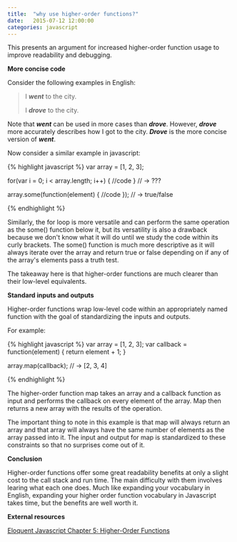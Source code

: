 ```yaml
---
title:  "why use higher-order functions?"
date:   2015-07-12 12:00:00
categories: javascript
---
```


This presents an argument for increased higher-order function usage to improve readability and debugging.


**More concise code**

Consider the following examples in English:

>I ***went*** to the city.
>
>I ***drove*** to the city.

Note that ***went*** can be used in more cases than ***drove***. However, ***drove***
more accurately describes how I got to the city. ***Drove*** is the more concise version
of ***went***.

Now consider a similar example in javascript:

{% highlight javascript %}
var array = [1, 2, 3];

for(var i = 0; i < array.length; i++) {
  //code
} // -> ???

array.some(function(element) {
  //code
}); // -> true/false

{% endhighlight %}

Similarly, the for loop is more versatile and can perform the same operation as the some()
function below it, but its versatility is also a drawback because we don't know what it
will do until we study the code within its curly brackets. The some() function is much more
descriptive as it will always iterate over the array and return true or false depending on 
if any of the array's elements pass a truth test.

The takeaway here is that higher-order functions are much clearer than their low-level equivalents.

**Standard inputs and outputs**

Higher-order functions wrap low-level code within an appropriately named function
with the goal of standardizing the inputs and outputs.

For example:

{% highlight javascript %}
var array = [1, 2, 3];
var callback = function(element) {
  return element + 1;
}

array.map(callback); // -> [2, 3, 4]

{% endhighlight %}

The higher-order function map takes an array and a callback function
as input and performs the callback on every element of the array. Map then returns
a new array with the results of the operation.

The important thing to note in this example is that map will always return an array
and that array will always have the same number of elements as the array passed into
it. The input and output for map is standardized to these constraints so that no surprises
come out of it. 

**Conclusion**

Higher-order functions offer some great readability benefits at only a slight cost to
the call stack and run time. The main difficulty with them involves learing what
each one does. Much like expanding your vocabulary in English, expanding your higher
order function vocabulary in Javascript takes time, but the benefits are well worth it.

**External resources**

[Eloquent Javascript Chapter 5: Higher-Order Functions](http://eloquentjavascript.net/05_higher_order.html)